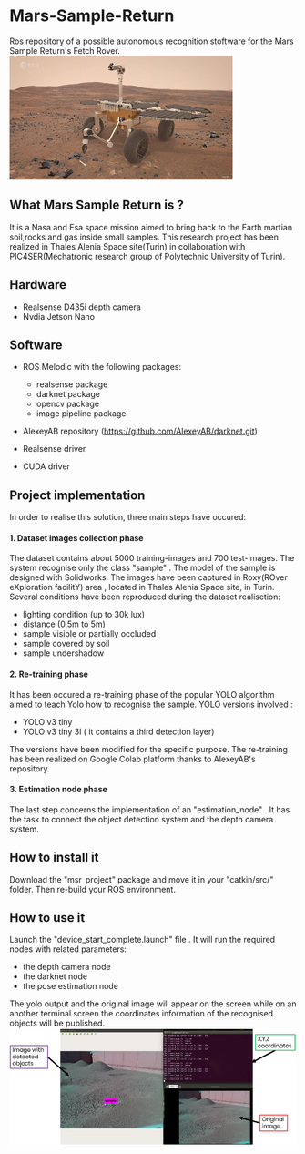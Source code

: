 # Mars-Sample-Return
Ros repository of a possible autonomous recognition stoftware for the Mars Sample Return's Fetch Rover.
![Fetch Rover](/MSR/logo.png)

## What Mars Sample Return is ?
It is a Nasa and Esa space mission aimed to bring back to the Earth martian soil,rocks and gas inside small samples.
This research project has been realized in Thales Alenia Space site(Turin) in collaboration with PIC4SER(Mechatronic research group of Polytechnic University of Turin).

## Hardware 
- Realsense D435i depth camera
- Nvdia Jetson Nano 

## Software  
- ROS Melodic with the following packages:
  - realsense package
  - darknet package
  - opencv package
  - image pipeline package
 
- AlexeyAB repository (https://github.com/AlexeyAB/darknet.git)
- Realsense driver
- CUDA driver

## Project implementation
In order to realise this solution, three main steps have occured:

#### 1. Dataset images collection phase 
 The dataset contains about 5000 training-images and 700 test-images. The system recognise only the class "sample" . The model of the sample is designed with Solidworks.
 The images have been captured in Roxy(ROver eXploration facilitY) area , located in Thales Alenia Space site, in Turin. Several conditions have been reproduced during the dataset realisetion:
 - lighting condition (up to 30k lux)
 - distance (0.5m to 5m)
 - sample visible or partially occluded
 - sample covered by soil
 - sample undershadow
 
 #### 2. Re-training phase 
 It has been occured a re-training phase of the popular YOLO algorithm aimed to teach Yolo how to recognise the sample.
 YOLO versions involved :
 - YOLO v3 tiny
 - YOLO v3 tiny 3l ( it contains a third detection layer)
 
 The versions have been modified for the specific purpose. The re-training has been realized on Google Colab platform thanks to AlexeyAB's repository.
 
 #### 3. Estimation node phase 
 The last step concerns the implementation of an "estimation_node" . It has the task to connect the object detection system and the depth camera system. 

 

## How to install it 
Download the "msr_project" package and move it in your "catkin/src/" folder. Then re-build your ROS environment. 

## How to use it 
Launch the "device_start_complete.launch" file . It will run the required nodes with related parameters:
- the depth camera node 
- the darknet node
- the pose estimation node

The yolo output and the original image will appear on the screen while on an another terminal screen the coordinates information of the recognised objects will be published.
![output](https://github.com/gabgen/Mars-Sample-Return/blob/main/MSR/test.PNG)

